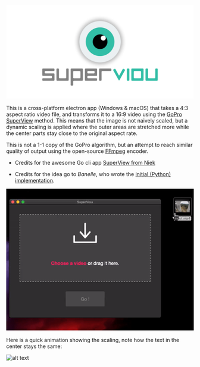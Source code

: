 ![alt text](logo.png "Logo")


This is a cross-platform electron app (Windows & macOS) that takes a 4:3 aspect ratio video file, and transforms it to a 16:9 video using the  [GoPro SuperView](https://gopro.com/help/articles/question_answer/What-is-SuperView) method. This means that the image is not naively scaled, but a dynamic scaling is applied where the outer areas are stretched more while the center parts stay close to the original aspect rate.

This is not a 1-1 copy of the GoPro algorithm, but an attempt to reach similar quality of output using the open-source [FFmpeg](https://ffmpeg.org/) encoder.


* Credits for the awesome Go cli app [SuperView from Niek](https://github.com/Niek/superview)

* Credits for the idea go to *Banelle*, who wrote the [initial (Python) implementation](https://intofpv.com/t-using-free-command-line-sorcery-to-fake-superview).

![alt text](preview.gif "Screengrab of the app")

Here is a quick animation showing the scaling, note how the text in the center stays the same:

![alt text](sample.gif "Sample of the scaling result")
